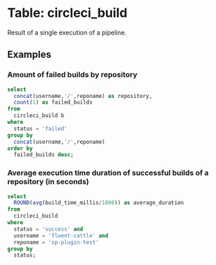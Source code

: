 # Table: circleci_build

Result of a single execution of a pipeline.

## Examples

### Amount of failed builds by repository

```sql
select
  concat(username,'/',reponame) as repository,
  count(1) as failed_builds
from
  circleci_build b
where
  status = 'failed'
group by
  concat(username,'/',reponame)
order by
  failed_builds desc;
```

### Average execution time duration of successful builds of a repository (in seconds)

```sql
select
  ROUND(avg(build_time_millis/1000)) as average_duration
from
  circleci_build
where
  status = 'success' and
  username = 'fluent-cattle' and
  reponame = 'sp-plugin-test'
group by
  status;
```

